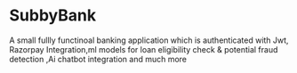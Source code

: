 # SubbyBank
A small fullly functinoal  banking application which is authenticated with Jwt, Razorpay Integration,ml models for loan eligibility check  &amp; potential fraud detection ,Ai chatbot integration and much more 
